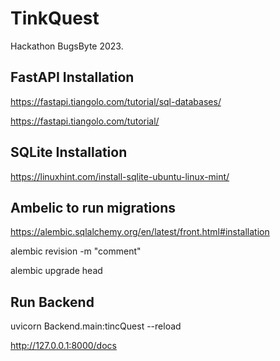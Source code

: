 # TinkQuest

Hackathon BugsByte 2023.

## FastAPI Installation

https://fastapi.tiangolo.com/tutorial/sql-databases/

https://fastapi.tiangolo.com/tutorial/

## SQLite Installation

https://linuxhint.com/install-sqlite-ubuntu-linux-mint/

## Ambelic to run migrations

https://alembic.sqlalchemy.org/en/latest/front.html#installation

alembic revision -m "comment"

alembic upgrade head

## Run Backend

uvicorn Backend.main:tincQuest --reload

http://127.0.0.1:8000/docs
